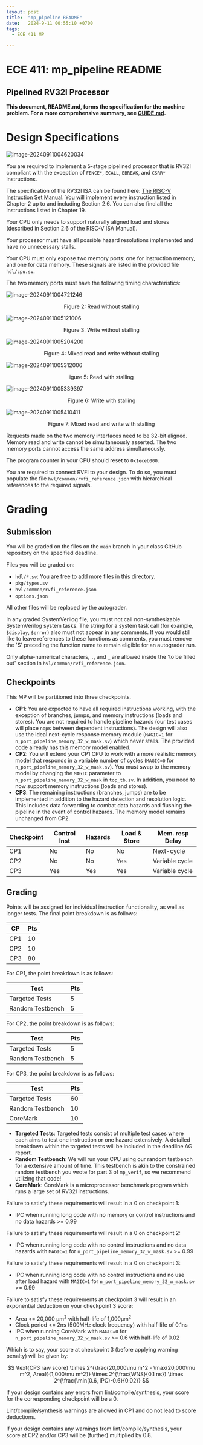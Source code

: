 ```yaml
---
layout: post
title:  "mp_pipeline README"
date:   2024-9-11 00:55:10 +0700
tags:
  - ECE 411 MP

---
```






# ECE 411: mp_pipeline README

## Pipelined RV32I Processor

**This document, README.md, forms the specification for the machine
problem. For a more comprehensive summary, see [GUIDE.md](./GUIDE.md).**

# Design Specifications

![image-20240911004620034](https://raw.githubusercontent.com/Sylvanashub/Sylvanashub.github.io/main/img/image-20240911004620034.png)

You are required to implement a 5-stage pipelined processor that is RV32I
compliant with the exception of `FENCE*`, `ECALL`, `EBREAK`, and `CSRR*` instructions.

The specification of the RV32I ISA can be found here:
[The RISC-V Instruction Set Manual](https://riscv.org/wp-content/uploads/2017/05/riscv-spec-v2.2.pdf).
You will implement every instruction listed in Chapter 2 up to and including Section 2.6.
You can also find all the instructions listed in Chapter 19.

Your CPU only needs to support naturally aligned load and stores (described in Section 2.6 of the RISC-V ISA Manual).

Your processor must have all possible hazard resolutions implemented and have no unnecessary stalls.

Your CPU must only expose two memory ports: one for instruction memory, and one for data memory.
These signals are listed in the provided file `hdl/cpu.sv`.

The two memory ports must have the following timing characteristics:







![image-20240911004721246](https://raw.githubusercontent.com/Sylvanashub/Sylvanashub.github.io/main/img/image-20240911004721246.png)

<center>Figure 2: Read without stalling</center>





![image-20240911005121006](https://raw.githubusercontent.com/Sylvanashub/Sylvanashub.github.io/main/img/image-20240911005121006.png)



<center>Figure 3: Write without stalling</center>

![image-20240911005204200](https://raw.githubusercontent.com/Sylvanashub/Sylvanashub.github.io/main/img/image-20240911005204200.png)

<center>Figure 4: Mixed read and write without stalling</center>



![image-20240911005312006](https://raw.githubusercontent.com/Sylvanashub/Sylvanashub.github.io/main/img/image-20240911005312006.png)

<center>igure 5: Read with stalling</center>



![image-20240911005339397](https://raw.githubusercontent.com/Sylvanashub/Sylvanashub.github.io/main/img/image-20240911005339397.png)

<center>Figure 6: Write with stalling</center>

![image-20240911005410411](https://raw.githubusercontent.com/Sylvanashub/Sylvanashub.github.io/main/img/image-20240911005410411.png)

<center>Figure 7: Mixed read and write with stalling</center>



Requests made on the two memory interfaces need to be 32-bit aligned.
Memory read and write cannot be simultaneously asserted.
The two memory ports cannot access the same address simultaneously.

The program counter in your CPU should reset to `0x1eceb000`.

You are required to connect RVFI to your design. To do so,
you must populate the file `hvl/common/rvfi_reference.json` with hierarchical
references to the required signals.

# Grading

## Submission
You will be graded on the files on the `main` branch in your class GitHub repository on the specified deadline.

Files you will be graded on:
- `hdl/*.sv`: You are free to add more files in this directory.
- `pkg/types.sv`
- `hvl/common/rvfi_reference.json`
- `options.json`

All other files will be replaced by the autograder.

In any graded SystemVerilog file, you must not call non-synthesizable SystemVerilog system tasks.
The string for a system task call (for example, `$display`, `$error`) also must not appear in any
comments. If you would still like to leave references to these functions as comments,
you must remove the '$' preceding the function name to remain eligible for an autograder run.

Only alpha-numerical characters, `.`, and `_` are allowed inside the 'to be filled out' section in `hvl/common/rvfi_reference.json`.

## Checkpoints
This MP will be partitioned into three checkpoints.

- **CP1**: You are expected to have all required instructions working,
  with the exception of branches, jumps, and memory instructions (loads and stores).
  You are not required to handle pipeline hazards (our test cases will place `nop`s between dependent instructions).
  The design will also use the ideal next-cycle response memory module
  (`MAGIC=1` for `n_port_pipeline_memory_32_w_mask.sv`) which never stalls.
  The provided code already has this memory model enabled.
- **CP2**: You will extend your CP1 CPU to work with a more realistic memory model
  that responds in a variable number of cycles (`MAGIC=0` for `n_port_pipeline_memory_32_w_mask.sv`).
  You must swap to the memory model by changing the `MAGIC` parameter to
  `n_port_pipeline_memory_32_w_mask` in `top_tb.sv`.
  In addition, you need to now support memory instructions (loads and stores).
- **CP3**: The remaining instructions (branches, jumps) are to be implemented in addition to the hazard detection
  and resolution logic. This includes data forwarding to combat data hazards and flushing the pipeline in the event of control hazards.
  The memory model remains unchanged from CP2.

| Checkpoint | Control Inst | Hazards | Load & Store | Mem. resp Delay |
|------------|--------------|---------|--------------|-----------------|
| CP1        | No           | No      | No           | Next-cycle      |
| CP2        | No           | No      | Yes          | Variable cycle  |
| CP3        | Yes          | Yes     | Yes          | Variable cycle  |

## Grading
Points will be assigned for individual instruction functionality, as well as longer tests. The final point breakdown is as follows:

| CP   | Pts |
|------|-----|
| CP1  | 10  |
| CP2  | 10  |
| CP3  | 80  |

For CP1, the point breakdown is as follows:

|     Test         | Pts |
|------------------|-----|
| Targeted Tests   | 5   |
| Random Testbench | 5   |

For CP2, the point breakdown is as follows:

|     Test         | Pts |
|------------------|-----|
| Targeted Tests   | 5   |
| Random Testbench | 5   |

For CP3, the point breakdown is as follows:

|     Test         | Pts |
|------------------|-----|
| Targeted Tests   | 60  |
| Random Testbench | 10  |
| CoreMark         | 10  |

- **Targeted Tests**: Targeted tests consist of multiple test cases where each aims to test one instruction
  or one hazard extensively.
  A detailed breakdown within the targeted tests will be included in the deadline AG report.
- **Random Testbench**: We will run your CPU using our random testbench for a extensive amount of time. This testbench is
  akin to the constrained random testbench you wrote for part 3 of `mp_verif`, so we recommend utilizing that code!
- **CoreMark**: CoreMark is a microprocessor benchmark program which runs a large set of RV32I instructions.

Failure to satisfy these requirements will result in a 0 on checkpoint 1:
- IPC when running long code with no memory or control instructions and no data hazards >= 0.99

Failure to satisfy these requirements will result in a 0 on checkpoint 2:
- IPC when running long code with no control instructions and no data hazards
  with `MAGIC=1` for `n_port_pipeline_memory_32_w_mask.sv` >= 0.99

Failure to satisfy these requirements will result in a 0 on checkpoint 3:
- IPC when running long code with no control instructions and no use after load hazard
  with `MAGIC=1` for `n_port_pipeline_memory_32_w_mask.sv` >= 0.99

Failure to satisfy these requirements at checkpoint 3 will result in an exponential deduction on your checkpoint 3 score:
- Area <= 20,000 μm<sup>2</sup> with half-life of 1,000μm<sup>2</sup>
- Clock period <= 2ns (500MHz clock frequency) with half-life of 0.1ns
- IPC when running CoreMark with `MAGIC=0` for `n_port_pipeline_memory_32_w_mask.sv` >= 0.6 with half-life of 0.02

Which is to say, your score at checkpoint 3 (before applying warning penalty) will be given by:

$$ \text{CP3 raw score} \times 2^{\frac{20,000\mu m^2 - \max(20,000\mu m^2, Area)}{1,000\mu m^2}} \times 2^{\frac{WNS}{0.1 ns}} \times 2^{\frac{\min(0.6, IPC)-0.6}{0.02}} $$

If your design contains any errors from lint/compile/synthesis, your score for the corresponding checkpoint will be a 0.

Lint/compile/synthesis warnings are allowed in CP1 and do not lead to score deductions.

If your design contains any warnings from lint/compile/synthesis, your score at CP2 and/or CP3 will be (further) multiplied by 0.8.

